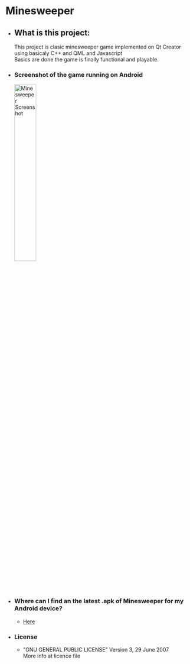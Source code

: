 <h1>Minesweeper</h1>
<ul>
<li><h2>What is this project:</h2>
  This project is clasic minesweeper game implemented on Qt Creator
	<br>using basicaly C++ and QML and Javascript
	<br>Basics are done the game is finally functional and playable.
<li><h3>Screenshot of the game running on Android</h3>
<img src="https://i.imgur.com/fouKmXm.png" alt="Minesweeper Screenshot" width="35%" height="35%"/>

<li><h3>Where can I find an the latest .apk of Minesweeper for my Android device?</h3>
<ul>
<li>
<a href="https://www.sendspace.com/file/wxvvdp">Here</a>
</li>
</ul>
<li><h3>License</h3>
<ul>
	<li>"GNU GENERAL PUBLIC LICENSE" Version 3, 29 June 2007
	<br>   More info at licence file
</ul>
</ul>
